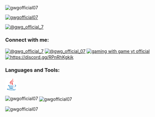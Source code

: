 <p align="left"> <img src="https://komarev.com/ghpvc/?username=gwgofficial07&label=Profile%20views&color=0e75b6&style=flat" alt="gwgofficial07" /> </p>

<p align="left"> <a href="https://github.com/ryo-ma/github-profile-trophy"><img src="https://github-profile-trophy.vercel.app/?username=gwgofficial07" alt="gwgofficial07" /></a> </p>

<p align="left"> <a href="https://twitter.com/@gwg_official_7" target="blank"><img src="https://img.shields.io/twitter/follow/@gwg_official_7?logo=twitter&style=for-the-badge" alt="@gwg_official_7" /></a> </p>

<h3 align="left">Connect with me:</h3>
<p align="left">
<a href="https://twitter.com/@gwg_official_7" target="blank"><img align="center" src="https://raw.githubusercontent.com/rahuldkjain/github-profile-readme-generator/master/src/images/icons/Social/twitter.svg" alt="@gwg_official_7" height="30" width="40" /></a>
<a href="https://instagram.com/@gwg_official_07" target="blank"><img align="center" src="https://raw.githubusercontent.com/rahuldkjain/github-profile-readme-generator/master/src/images/icons/Social/instagram.svg" alt="@gwg_official_07" height="30" width="40" /></a>
<a href="https://www.youtube.com/c/gaming with game yt official" target="blank"><img align="center" src="https://raw.githubusercontent.com/rahuldkjain/github-profile-readme-generator/master/src/images/icons/Social/youtube.svg" alt="gaming with game yt official" height="30" width="40" /></a>
<a href="https://discord.gg/https://discord.gg/RPnRhKgkjk" target="blank"><img align="center" src="https://raw.githubusercontent.com/rahuldkjain/github-profile-readme-generator/master/src/images/icons/Social/discord.svg" alt="https://discord.gg/RPnRhKgkjk" height="30" width="40" /></a>
</p>

<h3 align="left">Languages and Tools:</h3>
<p align="left"> <a href="https://www.java.com" target="_blank" rel="noreferrer"> <img src="https://raw.githubusercontent.com/devicons/devicon/master/icons/java/java-original.svg" alt="java" width="40" height="40"/> </a> </p>

<p><img align="left" src="https://github-readme-stats.vercel.app/api/top-langs?username=gwgofficial07&show_icons=true&locale=en&layout=compact" alt="gwgofficial07" /></p>

<p>&nbsp;<img align="center" src="https://github-readme-stats.vercel.app/api?username=gwgofficial07&show_icons=true&locale=en" alt="gwgofficial07" /></p>

<p><img align="center" src="https://github-readme-streak-stats.herokuapp.com/?user=gwgofficial07&" alt="gwgofficial07" /></p>
